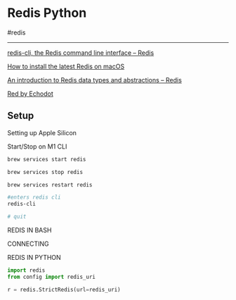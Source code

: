 # Redis Python

\#redis

---

[redis-cli, the Redis command line interface – Redis](https://redis.io/topics/rediscli)

[How to install the latest Redis on macOS](https://medium.com/macoclock/how-to-install-the-latest-redis-on-macos-7ad879f66799)

[An introduction to Redis data types and abstractions – Redis](https://redis.io/topics/data-types-intro)

[Red by Echodot](https://echodot.com/red/)

## Setup

Setting up Apple Silicon

Start/Stop on M1 CLI

```Bash
brew services start redis

brew services stop redis

brew services restart redis
```

```Bash
#enters redis cli
redis-cli

# quit
```

REDIS IN BASH

CONNECTING

REDIS IN PYTHON

```python
import redis 
from config import redis_uri

r = redis.StrictRedis(url=redis_uri)
```

